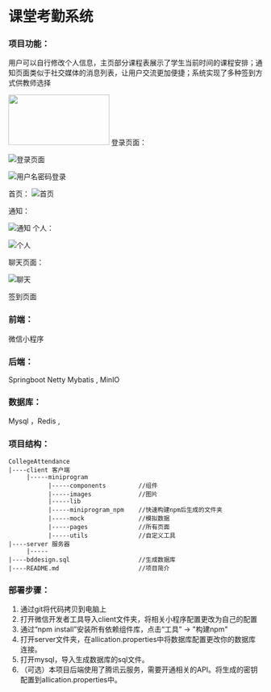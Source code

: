 # 课堂考勤系统

### 项目功能：

用户可以自行修改个人信息，主页部分课程表展示了学生当前时间的课程安排；通知页面类似于社交媒体的消息列表，让用户交流更加便捷；系统实现了多种签到方式供教师选择

<img src="/photo/index.png" width="200" height="100">
登录页面：

![登录页面](/photo/index.png)

![用户名密码登录](/photo/USPW.png)

首页：
![首页](/photo/home.png)

通知：

![通知](/photo/notice.png)
个人：

![个人](/photo/profile.png)

聊天页面：

![聊天](/photo/messages.png)

签到页面



### 前端：

微信小程序

### 后端：

Springboot Netty Mybatis , MinIO

### 数据库：

Mysql ，Redis , 



### 项目结构：

```
CollegeAttendance
|----client 客户端
     |-----miniprogram
           |-----components         //组件
           |-----images             //图片
           |-----lib        
           |-----miniprogram_npm    //快速构建npm后生成的文件夹
           |-----mock               //模拟数据
           |-----pages              //所有页面
           |-----utils              //自定义工具
|----server 服务器
     |-----
|----bddesign.sql                   //生成数据库
|----README.md                      //项目简介
```

### 部署步骤：

1. 通过git将代码拷贝到电脑上
2. 打开微信开发者工具导入client文件夹，将相关小程序配置更改为自己的配置
3. 通过“npm install”安装所有依赖组件库，点击“工具” -> "构建npm"
4. 打开server文件夹，在allication.properties中将数据库配置更改你的数据库连接。
5. 打开mysql，导入生成数据库的sql文件。
6. （可选）本项目后端使用了腾讯云服务，需要开通相关的API。将生成的密钥配置到allication.properties中。
